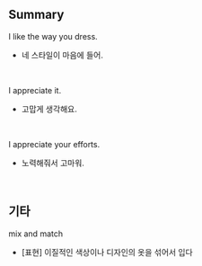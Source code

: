 ## Summary

I like the way you dress.
- 네 스타일이 마음에 들어.

<br>

I appreciate it.
- 고맙게 생각해요.

<br>

I appreciate your efforts.
- 노력해줘서 고마워.

<br>

## 기타

mix and match
- [표현] 이질적인 색상이나 디자인의 옷을 섞어서 입다
